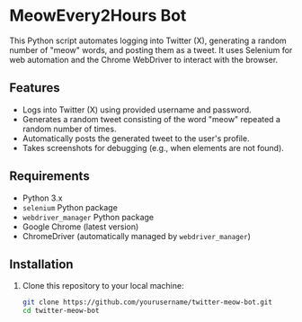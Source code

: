 # MeowEvery2Hours Bot

This Python script automates logging into Twitter (X), generating a random number of "meow" words, and posting them as a tweet. It uses Selenium for web automation and the Chrome WebDriver to interact with the browser.

## Features

- Logs into Twitter (X) using provided username and password.
- Generates a random tweet consisting of the word "meow" repeated a random number of times.
- Automatically posts the generated tweet to the user's profile.
- Takes screenshots for debugging (e.g., when elements are not found).

## Requirements

- Python 3.x
- `selenium` Python package
- `webdriver_manager` Python package
- Google Chrome (latest version)
- ChromeDriver (automatically managed by `webdriver_manager`)

## Installation

1. Clone this repository to your local machine:
   ```bash
   git clone https://github.com/yourusername/twitter-meow-bot.git
   cd twitter-meow-bot
